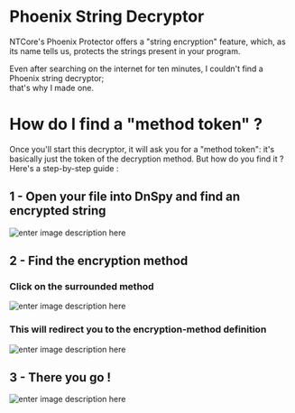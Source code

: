 # Phoenix String Decryptor
NTCore's Phoenix Protector offers a "string encryption" feature, which, as its name tells us, protects the strings present in your program.

Even after searching on the internet for ten minutes, I couldn't find a Phoenix string decryptor;<br>that's why I made one.

# How do I find a "method token" ?
Once you'll start this decryptor, it will ask you for a "method token": it's basically just the token of the decryption method. But how do you find it ? Here's a step-by-step guide :
<h2>1 - Open your file into DnSpy and find an encrypted string</h2>

![enter image description here](https://i.imgur.com/fPLfofW.png)


<h2>2 - Find the encryption method</h2>
<h3>Click on the surrounded method</h3>

![enter image description here](https://i.imgur.com/y3qNdx7.png)

<h3> This will redirect you to the encryption-method definition</h3>

![enter image description here](https://i.imgur.com/9zDmWwF.png)

<h2>3 - There you go !</h3>

![enter image description here](https://i.imgur.com/n1cjOZx.png)